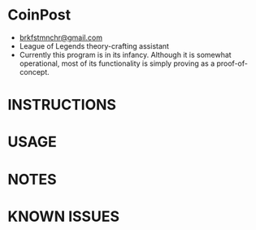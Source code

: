 CoinPost
========
* brkfstmnchr@gmail.com
* League of Legends theory-crafting assistant
* Currently this program is in its infancy. Although it is somewhat operational, most of its functionality is simply proving as a proof-of-concept.

INSTRUCTIONS
==========================================================================


USAGE
==========================================================================



NOTES
==========================================================================


KNOWN ISSUES
==========================================================================
